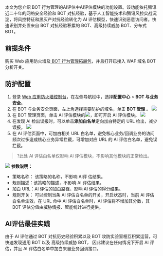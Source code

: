 本文为您介绍 BOT 行为管理的AI评估中AI评估模块的功能设置。该功能依托腾讯近二十年的网络安全经验和 BOT 对抗经验，基于人工智能技术和腾讯风控实战沉淀，将风控特征和黑灰产对抗经验转化为 AI 评估模型，快速识别恶意访问者。快速识别并处置来自 BOT 对抗经验积累的 BOT、高级持续威胁 BOT、分布式 BOT。

## 前提条件
购买  Web 应用防火墙及[ BOT 行为管理拓展包](https://cloud.tencent.com/document/product/627/11730#bot-.E8.A1.8C.E4.B8.BA.E7.AE.A1.E7.90.86.E4.BB.B7.E6.A0.BC.E8.AF.B4.E6.98.8E)，并且打开已接入 WAF 域名 BOT 分析开关。

## 防护配置
1. 登录 [Web 应用防火墙控制台](https://console.cloud.tencent.com/guanjia/tea-botconfig)，在左侧导航栏中，选择**配置中心** > **BOT 与业务安全**。
2. 在 BOT 与业务安全页面，左上角选择需要防护的域名，单击 **BOT 管理** 。
![](https://qcloudimg.tencent-cloud.cn/raw/6ebbdba50530929ed734fc9743584008.png)
3. 在 BOT 管理页面，单击 AI 评估模块的![](https://qcloudimg.tencent-cloud.cn/raw/25ee88daf408bcac2a80287e314e669c.png)，即可开启 AI 评估模块。
![](https://qcloudimg.tencent-cloud.cn/raw/0218d3e6eb5c3f457e4def9bc3c029b4.png)
4. 在发现 AI 检出误报时，可以单击**添加白名单**定向加白特定的 URL 检出，减少误报。
![](https://qcloudimg.tencent-cloud.cn/raw/2bd80682ad084198ff765c18e78de0bb.png)
5. 在 AI 评估页面中，可加白相关 URL 白名单，避免核心业务/回调业务的访问频次过多造成核心业务异常拦截，可增加对应 URL 的 AI 评估白名单，避免误拦截。
>?此处 AI 评估白名单仅影响 AI 评估模块，不影响其他模块的正常检出。
>
![](https://qcloudimg.tencent-cloud.cn/raw/b5704d015b77ef8e59971fbeab8e943f.png)
   **参数说明：**
   - 策略名称： 该策略的名称，不影响 AI评 估结果。
   - 规则描述：该策略的描述，不影响 AI 评估结果。
   - 加白 URL：AI 评估的加白路径，影响 AI 评估的得分结果。
   - 规则开关： 可以控制当条 AI 评估白名单的开关，开启状态时，当前 AI 评估白名单生效，在 URL 命中 AI 评估白名单时，AI 评估将不增加其分数，其 BOT 评估分值由威胁情报、智能统计进行提供。


## AI评估最佳实践
由于 AI 评估通过 BOT 对抗历史经验积累以及 BOT 攻防实验室相互积累运营，可快速发现通用 BOT 以及 高级持续威胁 BOT， 因此建议在任何情况下开启 AI 评估，并且 AI 评估白名单中加白来自业务回调接口。

